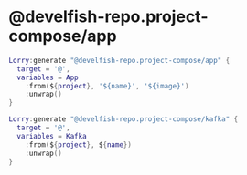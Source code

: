 # @develfish-repo.project-compose/app

```lua snippet Lorry:generate @develfish-repo.project-compose/app
Lorry:generate "@develfish-repo.project-compose/app" {
  target = '@',
  variables = App
    :from(${project}, '${name}', '${image}')
    :unwrap()
}
```

```lua snippet Lorry:generate @develfish-repo.project-compose/kafka
Lorry:generate "@develfish-repo.project-compose/kafka" {
  target = '@',
  variables = Kafka
    :from(${project}, ${name})
    :unwrap()
}
```
